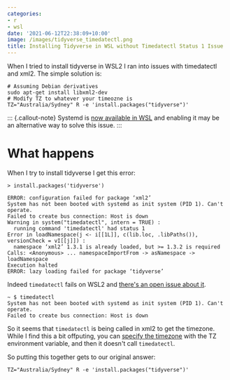 ```yaml
---
categories:
- r
- wsl
date: '2021-06-12T22:38:09+10:00'
image: /images/tidyverse_timedatectl.png
title: Installing Tidyverse in WSL without Timedatectl Status 1 Issue
---
```


When I tried to install tidyverse in WSL2 I ran into issues with timedatectl and xml2.
The simple solution is:

```
# Assuming Debian derivatives
sudo apt-get install libxml2-dev
# Modify TZ to whatever your timeozne is
TZ="Australia/Sydney" R -e 'install.packages("tidyverse")'
```

::: {.callout-note}
Systemd is [now available in WSL](https://devblogs.microsoft.com/commandline/systemd-support-is-now-available-in-wsl/) and enabling it may be an alternative way to solve this issue.
:::


# What happens

When I try to install tidyverse I get this error:

```
> install.packages('tidyverse')

ERROR: configuration failed for package ‘xml2’
System has not been booted with systemd as init system (PID 1). Can't operate.
Failed to create bus connection: Host is down
Warning in system("timedatectl", intern = TRUE) :
  running command 'timedatectl' had status 1
Error in loadNamespace(j <- i[[1L]], c(lib.loc, .libPaths()), versionCheck = vI[[j]]) :
  namespace ‘xml2’ 1.3.1 is already loaded, but >= 1.3.2 is required
Calls: <Anonymous> ... namespaceImportFrom -> asNamespace -> loadNamespace
Execution halted
ERROR: lazy loading failed for package ‘tidyverse’
```

Indeed `timedatectl` fails on WSL2 and [there's an open issue about it](https://github.com/microsoft/WSL/issues/6417).

```
~ $ timedatectl
System has not been booted with systemd as init system (PID 1). Can't operate.
Failed to create bus connection: Host is down
```

So it seems that `timedatectl` is being called in xml2 to get the timezone.
While I find this a bit offputing, you can [specify the timezone](https://r.789695.n4.nabble.com/Sys-timezone-fails-on-Linux-under-Microsoft-WSL-td4768543.html) with the TZ environment variable, and then it doesn't call `timedatectl`.

So putting this together gets to our original answer:

```
TZ="Australia/Sydney" R -e 'install.packages("tidyverse")'
```
